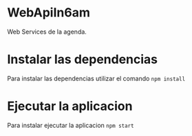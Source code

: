 # WebApiIn6am
Web Services de la agenda.

# Instalar las dependencias
Para instalar las dependencias utilizar el comando `npm install`

# Ejecutar la aplicacion
Para instalar ejecutar la aplicacion `npm start`
